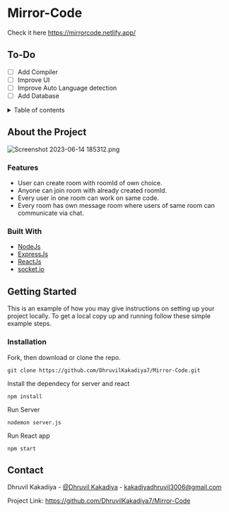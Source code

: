 # Mirror-Code

Check it here https://mirrorcode.netlify.app/

## To-Do
- [ ] Add Compiler
- [ ] Improve UI
- [ ] Improve Auto Language detection
- [ ] Add Database

<details>
  <summary>Table of contents</summary>
  <ol>
    <li> 
      <a href="#about-the-project">About the project</a> 
      <ul>
        <li> <a href="#features">Features</a> </li>
        <li> <a href="#built-with">Built With</a> </li>
      </ul>
    </li>     
    <li> 
      <a href="#getting-started">Getting Started</a> 
      <ul>
        <li> <a href="#installation">Installation</a> </li>
      </ul>
    </li>
    <li>
       <a href="#contact">Contact</a>
    </li>
  </ol>
</details>


## About the Project <span id="about-the-project"></span>
![Screenshot 2023-06-14 185312.png](https://img1.imgtp.com/2023/06/14/fQDm7T11.png)

### Features <span id="features"></span>
- User can create room with roomId of own choice.
- Anyone can join room with already created roomId.
- Every user in one room can work on same code.
- Every room has own message room where users of same room can communicate via chat.

### Built With <span id="built-with"></span>
- [NodeJs](https://nodejs.org/en)
- [ExpressJs](https://expressjs.com/)
- [ReactJs](https://reactjs.org/)
- [socket.io](https://socket.io/)

## Getting Started <span id="getting-started"></span>
This is an example of how you may give instructions on setting up your project locally. To get a local copy up and running follow these simple example steps.

### Installation <span id="installation"></span>
Fork, then download or clone the repo.
```
git clone https://github.com/DhruvilKakadiya7/Mirror-Code.git
```

Install the dependecy for server and react
```
npm install
```

Run Server
```
nodemon server.js
```

Run React app
```
npm start
```

## Contact <span id="contact"></span>

Dhruvil Kakadiya - [@Dhruvil Kakadiya](https://github.com/DhruvilKakadiya7) - kakadiyadhruvil3006@gmail.com

Project Link: https://github.com/DhruvilKakadiya7/Mirror-Code
